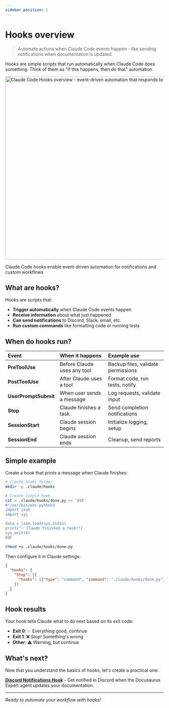 ```yaml
---
sidebar_position: 1
---
```


# Hooks overview

> Automate actions when Claude Code events happen - like sending notifications when documentation is updated.

Hooks are simple scripts that run automatically when Claude Code does something. Think of them as "if this happens, then do that" automation.

<div style={{textAlign: 'center', margin: '2rem 0'}}>
  <img
    width="673"
    height="583"
    alt="Claude Code Hooks overview - event-driven automation that responds to Claude Code actions"
    src="https://github.com/user-attachments/assets/d3e0e19e-1802-4a0b-a8a7-68bbce44c6fd"
    style={{
      borderRadius: '8px',
      border: '1px solid var(--ifm-color-emphasis-200)',
      boxShadow: '0 4px 6px rgba(0, 0, 0, 0.1)',
      maxWidth: '100%',
      height: 'auto'
    }}
  />
  <p style={{
    fontSize: '0.9rem',
    color: 'var(--ifm-color-emphasis-600)',
    marginTop: '0.5rem',
    fontStyle: 'italic'
  }}>
    Claude Code hooks enable event-driven automation for notifications and custom workflows
  </p>
</div>

## What are hooks?

Hooks are scripts that:
* **Trigger automatically** when Claude Code events happen
* **Receive information** about what just happened
* **Can send notifications** to Discord, Slack, email, etc.
* **Run custom commands** like formatting code or running tests

## When do hooks run?

| Event | When it happens | Example use |
|:------|:---------------|:------------|
| **PreToolUse** | Before Claude uses any tool | Backup files, validate permissions |
| **PostToolUse** | After Claude uses a tool | Format code, run tests, notify |
| **UserPromptSubmit** | When user sends a message | Log requests, validate input |
| **Stop** | Claude finishes a task | Send completion notifications |
| **SessionStart** | Claude session begins | Initialize logging, setup |
| **SessionEnd** | Claude session ends | Cleanup, send reports |

## Simple example

Create a hook that prints a message when Claude finishes:

```bash
# Create hooks folder
mkdir -p .claude/hooks

# Create simple hook
cat > .claude/hooks/done.py << 'EOF'
#!/usr/bin/env python3
import json
import sys

data = json.load(sys.stdin)
print("✅ Claude finished a task!")
sys.exit(0)
EOF

chmod +x .claude/hooks/done.py
```

Then configure it in Claude settings:
```json
{
  "hooks": {
    "Stop": [{
      "hooks": [{"type": "command", "command": ".claude/hooks/done.py"}]
    }]
  }
}
```

## Hook results

Your hook tells Claude what to do next based on its exit code:

* **Exit 0**: ✅ Everything good, continue
* **Exit 1**: ❌ Stop! Something's wrong
* **Other**: ⚠️ Warning, but continue

## What's next?

Now that you understand the basics of hooks, let's create a practical one:

**[Discord Notifications Hook](/docs/hooks/discord-notification-hook)** - Get notified in Discord when the Docusaurus Expert agent updates your documentation.

---

*Ready to automate your workflow with hooks!*
